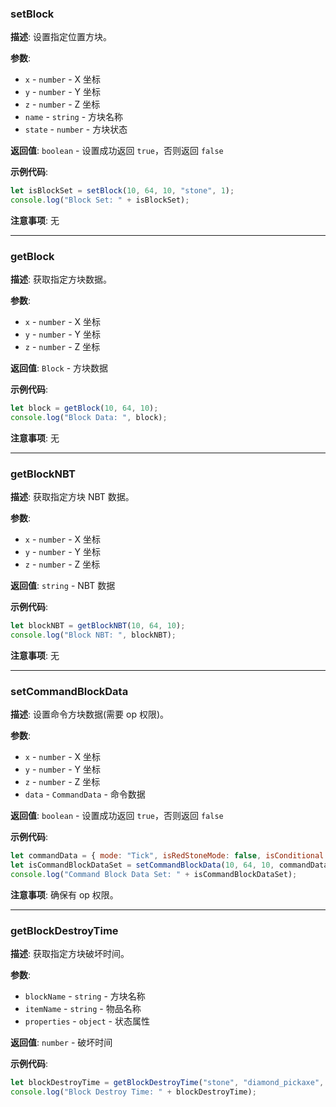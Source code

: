 
### setBlock

**描述**: 设置指定位置方块。

**参数**:
- `x` - `number` - X 坐标
- `y` - `number` - Y 坐标
- `z` - `number` - Z 坐标
- `name` - `string` - 方块名称
- `state` - `number` - 方块状态

**返回值**: `boolean` - 设置成功返回 `true`，否则返回 `false`

**示例代码**:
```javascript
let isBlockSet = setBlock(10, 64, 10, "stone", 1);
console.log("Block Set: " + isBlockSet);
```

**注意事项**: 无

---

### getBlock

**描述**: 获取指定方块数据。

**参数**:
- `x` - `number` - X 坐标
- `y` - `number` - Y 坐标
- `z` - `number` - Z 坐标

**返回值**: `Block` - 方块数据

**示例代码**:
```javascript
let block = getBlock(10, 64, 10);
console.log("Block Data: ", block);
```

**注意事项**: 无

---

### getBlockNBT

**描述**: 获取指定方块 NBT 数据。

**参数**:
- `x` - `number` - X 坐标
- `y` - `number` - Y 坐标
- `z` - `number` - Z 坐标

**返回值**: `string` - NBT 数据

**示例代码**:
```javascript
let blockNBT = getBlockNBT(10, 64, 10);
console.log("Block NBT: ", blockNBT);
```

**注意事项**: 无

---

### setCommandBlockData

**描述**: 设置命令方块数据(需要 op 权限)。

**参数**:
- `x` - `number` - X 坐标
- `y` - `number` - Y 坐标
- `z` - `number` - Z 坐标
- `data` - `CommandData` - 命令数据

**返回值**: `boolean` - 设置成功返回 `true`，否则返回 `false`

**示例代码**:
```javascript
let commandData = { mode: "Tick", isRedStoneMode: false, isConditional: false, command: "say Hello, world!", lastOutput: "", name: "", tickDelay: 1, shouldTrackOutput: true, executeOnFirstTick: false };
let isCommandBlockDataSet = setCommandBlockData(10, 64, 10, commandData);
console.log("Command Block Data Set: " + isCommandBlockDataSet);
```

**注意事项**: 确保有 op 权限。

---

### getBlockDestroyTime

**描述**: 获取指定方块破坏时间。

**参数**:
- `blockName` - `string` - 方块名称
- `itemName` - `string` - 物品名称
- `properties` - `object` - 状态属性

**返回值**: `number` - 破坏时间

**示例代码**:
```javascript
let blockDestroyTime = getBlockDestroyTime("stone", "diamond_pickaxe", {haste: 0,conduit_power: 0,mining_efficiency: 0,mining_fatigue: 0});
console.log("Block Destroy Time: " + blockDestroyTime);
```